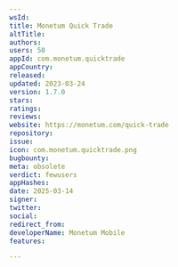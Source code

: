 ```yaml
---
wsId: 
title: Monetum Quick Trade
altTitle: 
authors: 
users: 50
appId: com.monetum.quicktrade
appCountry: 
released: 
updated: 2023-03-24
version: 1.7.0
stars: 
ratings: 
reviews: 
website: https://monetum.com/quick-trade
repository: 
issue: 
icon: com.monetum.quicktrade.png
bugbounty: 
meta: obsolete
verdict: fewusers
appHashes: 
date: 2025-03-14
signer: 
twitter: 
social: 
redirect_from: 
developerName: Monetum Mobile
features: 

---
```


